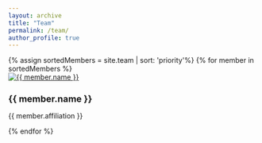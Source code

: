 ```yaml
---
layout: archive
title: "Team"
permalink: /team/
author_profile: true
---
```


<!-- My external stylesheet -->
<link rel="stylesheet" href="{{ base_path }}/assets/css/team.css">

<!-- Display team members -->
<div class="team-members flex-container">
    {% assign sortedMembers = site.team | sort: 'priority'%}
    {% for member in sortedMembers %}
        <div class="team-member">
            <a href="{{ member.profile }}" target="_blank" rel="noopener noreferrer">
                <img class="team-avatar" src="{{ member.image }}" alt="{{ member.name }}">
            </a>
            <h2 style="font-size: 18px;">{{ member.name }}</h2>
            <p style="font-size: 14px;">{{ member.affiliation }}</p>
        </div>
    {% endfor %}
</div>
